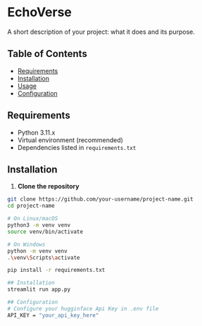 # EchoVerse

A short description of your project: what it does and its purpose.

## Table of Contents
- [Requirements](#requirements)
- [Installation](#installation)
- [Usage](#usage)
- [Configuration](#configuration)

## Requirements

- Python 3.11.x  
- Virtual environment (recommended)  
- Dependencies listed in `requirements.txt`

## Installation

1. **Clone the repository**  
```bash
git clone https://github.com/your-username/project-name.git
cd project-name

# On Linux/macOS
python3 -m venv venv
source venv/bin/activate

# On Windows
python -m venv venv
.\venv\Scripts\activate

pip install -r requirements.txt

## Installation
streamlit run app.py

## Configuration
# Configure your hugginface Api Key in .env file
API_KEY = "your_api_key_here"
